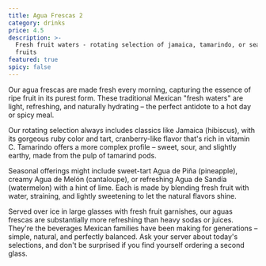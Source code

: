 ```yaml
---
title: Agua Frescas 2
category: drinks
price: 4.5
description: >-
  Fresh fruit waters - rotating selection of jamaica, tamarindo, or seasonal
  fruits
featured: true
spicy: false
---
```


Our agua frescas are made fresh every morning, capturing the essence of ripe fruit in its purest form. These traditional Mexican "fresh waters" are light, refreshing, and naturally hydrating – the perfect antidote to a hot day or spicy meal.

Our rotating selection always includes classics like Jamaica (hibiscus), with its gorgeous ruby color and tart, cranberry-like flavor that's rich in vitamin C. Tamarindo offers a more complex profile – sweet, sour, and slightly earthy, made from the pulp of tamarind pods.

Seasonal offerings might include sweet-tart Agua de Piña (pineapple), creamy Agua de Melón (cantaloupe), or refreshing Agua de Sandía (watermelon) with a hint of lime. Each is made by blending fresh fruit with water, straining, and lightly sweetening to let the natural flavors shine.

Served over ice in large glasses with fresh fruit garnishes, our aguas frescas are substantially more refreshing than heavy sodas or juices. They're the beverages Mexican families have been making for generations – simple, natural, and perfectly balanced. Ask your server about today's selections, and don't be surprised if you find yourself ordering a second glass.
